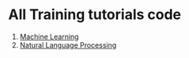 # All Training tutorials code

1. [Machine Learning](machine-learning/README.md)
2. [Natural Language Processing](natural-language-processing/README.md)
